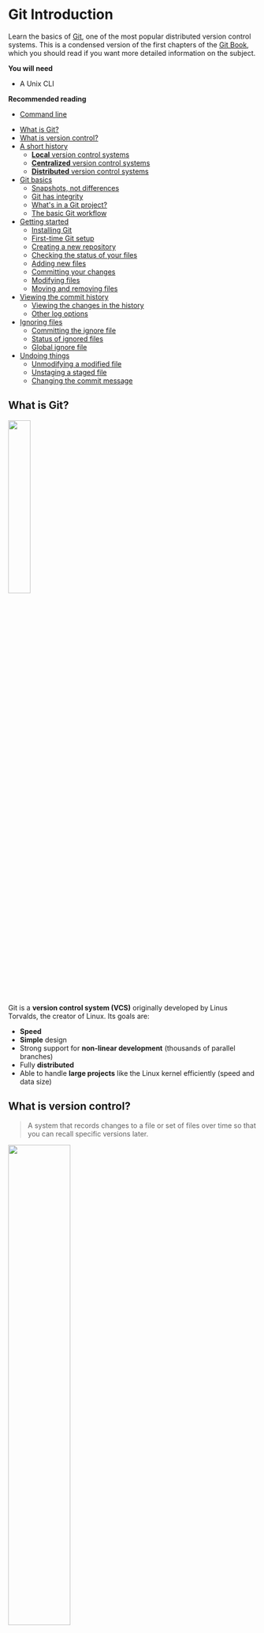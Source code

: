 # Git Introduction

Learn the basics of [Git][git], one of the most popular distributed version control systems.
This is a condensed version of the first chapters of the [Git Book](https://git-scm.com/book/en/v2), which you should read if you want more detailed information on the subject.

<!-- slide-include ../../BANNER.md -->

**You will need**

* A Unix CLI

**Recommended reading**

* [Command line](../cli/)

<!-- START doctoc generated TOC please keep comment here to allow auto update -->
<!-- DON'T EDIT THIS SECTION, INSTEAD RE-RUN doctoc TO UPDATE -->


- [What is Git?](#what-is-git)
- [What is version control?](#what-is-version-control)
- [A short history](#a-short-history)
  - [**Local** version control systems](#local-version-control-systems)
  - [**Centralized** version control systems](#centralized-version-control-systems)
  - [**Distributed** version control systems](#distributed-version-control-systems)
- [Git basics](#git-basics)
  - [Snapshots, not differences](#snapshots-not-differences)
  - [Git has integrity](#git-has-integrity)
  - [What's in a Git project?](#whats-in-a-git-project)
  - [The basic Git workflow](#the-basic-git-workflow)
- [Getting started](#getting-started)
  - [Installing Git](#installing-git)
  - [First-time Git setup](#first-time-git-setup)
  - [Creating a new repository](#creating-a-new-repository)
  - [Checking the status of your files](#checking-the-status-of-your-files)
  - [Adding new files](#adding-new-files)
  - [Committing your changes](#committing-your-changes)
  - [Modifying files](#modifying-files)
  - [Moving and removing files](#moving-and-removing-files)
- [Viewing the commit history](#viewing-the-commit-history)
  - [Viewing the changes in the history](#viewing-the-changes-in-the-history)
  - [Other log options](#other-log-options)
- [Ignoring files](#ignoring-files)
  - [Committing the ignore file](#committing-the-ignore-file)
  - [Status of ignored files](#status-of-ignored-files)
  - [Global ignore file](#global-ignore-file)
- [Undoing things](#undoing-things)
  - [Unmodifying a modified file](#unmodifying-a-modified-file)
  - [Unstaging a staged file](#unstaging-a-staged-file)
  - [Changing the commit message](#changing-the-commit-message)

<!-- END doctoc generated TOC please keep comment here to allow auto update -->



## What is Git?

<a href='https://git-scm.com'><img src='images/git-logo.png' width='30%' /></a>

Git is a **version control system (VCS)** originally developed by Linus Torvalds, the creator of Linux.
Its goals are:

* **Speed**
* **Simple** design
* Strong support for **non-linear development** (thousands of parallel branches)
* Fully **distributed**
* Able to handle **large projects** like the Linux kernel efficiently (speed and data size)



## What is version control?

> A system that records changes to a file or set of files over time so that you can recall specific versions later.

<p class='center'><img src='images/commits.png' width='50%' /></p>

What can I do with it?

* **Revert** specific files (or an entire project) back to a previous state.
* **Compare** changes over time.
* See who last modified something that might be causing a problem, when the issue was introduced, and more.
* **Recover** if you screw things up or lose files.
* **Collaborate** on a project as a distributed team.



## A short history

<!-- slide-front-matter class: center, middle -->



### **Local** version control systems

<!-- slide-column -->

Basically, you **manually** copy your files into other directories to keep old versions.

Systems such as [RCS][rcs] automate this process.

<!-- slide-column -->

<img src='images/local-vcs.png' width='100%' />

<!-- slide-container -->

**But:**

* It's easy to accidentally edit the wrong files
* It's hard to **collaborate** on different versions with other people



### **Centralized** version control systems

<!-- slide-column -->

Systems such as [CVS][cvs] and [Subversion][svn] use a **single central server** that keeps all the versioned files.
and clients get files from there.

Administrators have **fine-grained control** over who can do what.

<!-- slide-column -->

<img src='images/centralized-vcs.png' width='100%' />

<!-- slide-container -->

**But:**

* The centralized server is a **single point of failure**
* If proper backups are not kept, the history of the project **can be lost**

> (You could also consider storing your files in a shared Dropbox, Google Drive, etc. to be a kind of centralized version control system.
> However, it's doesn't have as many tools for **consulting and manipulating the history** of your project, or to **collaborate on source code**.)



### **Distributed** version control systems

<!-- slide-column -->

Systems such as [Git][git] and [Mercurial][mercurial] are **distributed**.
Clients **fully mirror** the repository, not just the latest snapshot.

* Each client has a **full backup** of the project
* Different [types of collaborative workflows][distributed-workflows] can be used

<!-- slide-column -->

<img src='images/distributed-vcs.png' width='100%' />



## Git basics

<!-- slide-front-matter class: center, middle -->



### Snapshots, not differences

<!-- slide-column 45 -->

Unlike other version control systems, Git stores its data as **snapshots** instead of file-based changes.

Because Git stores all versions of all files **locally**, most Git operations are almost instantaneous and do not require a connection to a server:

* Browsing the history
* Checking a file's changes from a month ago
* Committing

<!-- slide-column -->

**Changes (Subversion)**

<img src='images/deltas.png' width='100%' />

**Snapshots (Git)**

<img src='images/snapshots.png' width='100%' />

<!-- slide-notes -->

Git thinks of its data more like a set of **snapshots** of a miniature filesystem.

Every time you save the state of your project in Git, it basically takes a picture of what all your files look like at that moment and stores a reference to that snapshot.
To be efficient, **if files have not changed, Git doesn't store the file again**, just a link to the previous identical file it has already stored.
Git thinks about its data more like a stream of snapshots.



### Git has integrity

All Git objects are identified by a [SHA-1][sha1] hash that looks like this:

```
24b9da6552252987aa493b52f8696cd6d3b00373
```

You will see them all over the place in Git.
Often you will only see a prefix (the first 6-7 characters):

```
24b9da6
```

Because all content is hashed, it's impossible for files to be lost or corrupted without Git knowing about it.
This functionality is built into Git at the lowest levels and is integral to its philosophy.



### What's in a Git project?

The file structure in a Git project looks like this:

```txt
my-project:
  .git:
    HEAD
    config
    hooks
    index
    objects
    ...
  file1.txt
  file2.txt
  dir:
    file3.txt
```

A Git project has three main parts:

* The Git directory
* The working directory
* The staging area

#### The Git directory

The Git directory is where Git stores all the **snapshots** of the different **versions** of your files.
This is the most important part of Git, and it is what is copied when you clone a repository from another computer or a server.

It's located in the `.git` directory in the project's directory:

```txt
my-project:
* .git:
*   HEAD
*   config
*   hooks
*   index
*   objects
*   ...
  file1.txt
  file2.txt
  dir:
    file3.txt
```

You should never modify any of the files in this directory yourself;
you could easily corrupt the Git repository.

It is hidden by default, but you can see it on the command line.

#### The working directory (also called the working tree)

The working directory contains the **files you are currently working on**; that is, **one specific version** of your project.
These files are pulled out of the compressed database in the Git directory and placed in your project's directory for you to use or modify:

```txt
*my-project:
  .git:
    HEAD
    config
    hooks
    index
    objects
    ...
* file1.txt
* file2.txt
* dir:
*   file3.txt
```

#### The staging area (also called the index)

The staging area is a file, generally contained in your Git directory, that stores information about **what will go into the next commit (or version)**.

Before file snapshots are **committed** in the Git directory, they must go through the *staging area*:

```txt
my-project:
  .git:
    HEAD
    config
    hooks
*   index
    objects
    ...
  file1.txt
  file2.txt
  dir:
    file3.txt
```



### The basic Git workflow

This is one of the **most important things to remember about Git**:

<p class='center'><img src='images/areas.png' width='60%' /></p>

* You **check out** a specific version of your files into the *working directory*
* You **modify** files (or add new files) in your *working directory*
* You **stage** the files, adding snapshots of them to your *staging area*
* You do a **commit**, which takes the files as they are in the *staging area* and stores that snapshot permanently to your *Git directory*

#### Using the staging area

New snapshots of files **MUST go through the staging area** to be **committed** into the Git directory.

<img src='images/staging-area-loading-dock.jpg' width='100%' />



## Getting started

The rest of this documentation is a tutorial where you will learn how to:

* Configure Git for the first time
* Create a new repository
* Check the status of your files
* Track new files
* Stage and commit modified files
* Move and remove files
* Ignore files



### Installing Git

There are a lot of different ways to use Git:
the original **command line tools** and various **GUIs** of varying capabilities.
But the command line is the only place you can run **all** Git commands with all their options.

If you know how to run the command line version,
you can easily figure out how to use the GUI version,
while the opposite is not necessarily true.
So the **command line** is what we will use.

Some of you may already have Git installed.
Run the following command in a CLI to make sure:

```bash
$> git --version
git version 2.11.0
```

If you don't have it, follow these [installation instructions][install-git] to install Git on your machine.



### First-time Git setup

Now that you have Git, you must configure your **identity**: your user name and e-mail address.
This is important because **every Git commit uses this information**, and it's *immutably* baked into every commit you make.

Use the `git config` command to do this:

```bash
$> git config --global user.name "John Doe"
$> git config --global user.email john.doe@example.com
```

You can also run the command with the `--list` option to check that the settings were successfully applied:

```bash
$> git config --list
user.name=John Doe
user.email=john.doe@example.com
```

> Note that with the `--global` option, Git will store these settings in your user configuration file (`~/.gitconfig`),
> so you only need to do this **once on any given computer**.
> You can also change them at any time by running the commands again.
> Run `cat ~/.gitconfig` to display this file.



### Creating a new repository

Let's get started by creating a directory for our new project:

```bash
$> cd /path/to/projects
$> mkdir hello-project
```

Go into the directory and run `git init` to create a Git repository:

```bash
$> cd hello-project
$> git init
Initialized empty Git repository in ~/hello-project
```

This creates a Git directory (`.git`) with an empty object database.
At this point, nothing in your project is tracked yet.



### Checking the status of your files

The main tool you use to determine which files are in which state is the `git status` command.
If you run it in the repo you just created, you should see something like this:

```bash
$> git status
On branch master

Initial commit

nothing to commit (create/copy files and use "git add" to track)
```

This means you have an empty repo with no commits, and a **clean working directory** – there is nothing there.

As you can see, Git often helps you by telling you what you can do next: you need to start adding some files.

> **The `git status` command is your best friend when using Git.**
> Do not hesitate to use it at any time to check in what state you are.



### Adding new files

In the project's directory, write "Hello World" into a `hello.txt` file and "Hi Bob" into a `hi.txt` file:

```bash
$> echo "Hello World" > hello.txt
$> echo "Hi Bob" > hi.txt
```

Re-run the `git status` command:

```bash
$> git status
On branch master

Initial commit

Untracked files:
  (use "git add <file>..." to include in what will be committed)

  hello.txt
  hi.txt

nothing added to commit but untracked files present (use "git add" to track)
```

Those files are **untracked**.
Git will not include them in the repository unless you **explicitly** tell it to do so.

#### Tracking new files

In order to begin tracking a new file, you must use the `git add` command:

```bash
$> git add hello.txt
$> git add hi.txt
$> git status
On branch master

Initial commit

Changes to be committed:
  (use "git rm --cached <file>..." to unstage)

    new file:   hello.txt
    new file:   hi.txt
```

The files are now **staged**: they will be in the next commit.

**Tips:**

* `git add *.txt` would have added the two files in one command.
* `git add .` would have added all the files in the current directory (recursively).

#### Checking staged changes

Git can show you what you have **staged**:

```diff
$> git diff --staged

diff --git a/hello.txt b/`hello.txt`
new file mode 100644
index 0000000..557db03
--- /dev/null
+++ b/hello.txt
@@ -0,0 +1 @@
+Hello World
diff --git a/hi.txt b/`hi.txt`
new file mode 100644
index 0000000..e5db1d9
--- /dev/null
+++ b/hi.txt
@@ -0,0 +1 @@
+Hello Bob
```

It shows you each staged file and the changes in those files.



### Committing your changes

Now that your staging area is set up the way you want it, you can **commit** your changes with the `git commit` command.
This command takes a `--message` or `-m` option where you should put a short description of the changes you made:

```bash
$> git commit -m "Add hello and hi files"

[master (root-commit) `c90aa36`] Add hello and hi files
 2 files changed, 2 insertions(+)
 create mode 100644 hello.txt
 create mode 100644 hi.txt
```

Note that Git gives you the beginning of the new commit's SHA-1 checksum (`c90aa36` in this example, but it will be different on your machine)
along with change statistics and other information.

```bash
$> git status
On branch master
nothing to commit, working tree clean
```



### Modifying files

Let's make some changes.
Add one line to both files:

```bash
echo "You are beautiful" >> hello.txt
echo "Hi Jane" >> hi.txt
```

And see what Git tells us:

```bash
$> git status
On branch master
Changes not staged for commit:
  (use "git add <file>..." to update what will be committed)
  (use "git checkout -- <file>..." to discard changes in working directory)

  modified:   hello.txt
  modified:   hi.txt

no changes added to commit (use "git add" and/or "git commit -a")
```

Git has identified the **modified files** different from the last commit,
but they are **not staged**, meaning that if you try to commit now, those changes will **not** be committed.

#### Staging modified files

Stage the changes on the `hello.txt` file and check the status:

```bash
$> git add hello.txt

$> git status
On branch master
Changes to be committed:
  (use "git reset HEAD <file>..." to unstage)

  modified:   hello.txt

Changes not staged for commit:
  (use "git add <file>..." to update what will be committed)
  (use "git checkout -- <file>..." to discard changes in working directory)

  modified:   hi.txt
```

If you commit now, only the changes on `hello.txt` will be included in the snapshot, while the changes in `hi.txt` will remain uncommitted.

#### Modifying a staged file

Before committing, let's make another change to `hello.txt` and check the status:

```bash
$> echo "I see trees of green" >> hello.txt

$> git status
On branch master
Changes to be committed:
  (use "git reset HEAD <file>..." to unstage)

  modified:   hello.txt

Changes not staged for commit:
  (use "git add <file>..." to update what will be committed)
  (use "git checkout -- <file>..." to discard changes in working directory)

  modified:   hello.txt
  modified:   hi.txt
```

`hello.txt` is shown both under "Changes to be committed" and "Changes not staged for commit".
What does this mean?

#### Checking staged and unstaged changes

<!-- slide-column 40 -->

Use `git diff` with the `--staged` option to show **staged** changes.

<!-- slide-column -->

```diff
$> git diff --staged
diff --git a/hello.txt b/hello.txt
index 557db03..2136a8e 100644
--- a/hello.txt
+++ b/hello.txt
@@ -1 +1,2 @@
 Hello World
+You are beautiful
```

<!-- slide-container -->

<!-- slide-column 40 -->

You can also use it without the option to see **unstaged** changes.

<!-- slide-column -->

```diff
$> git diff
diff --git a/hello.txt b/hello.txt
index 2136a8e..730ea5a 100644
--- a/hello.txt
+++ b/hello.txt
@@ -1,2 +1,3 @@
 Hello World
 You are beautiful
+I see trees of green
diff --git a/hi.txt b/hi.txt
index e5db1d9..f74a87a 100644
--- a/hi.txt
+++ b/hi.txt
@@ -1 +1,2 @@
 Hello Bob
+Hi Jane
```

#### Staging area versus working directory

This example shows you that the working directory and the staging area and really two separate steps.

* The version of `hello.txt` you have **staged** contains two lines of text ("Hello World" and "You are beautiful").
  This is what will be committed.

* The version of `hello.txt` in the **working directory** has an additional line of text ("I see trees of green") which you added later.
  It will not be included in the next commit unless you stage the file again.

<p class='center'><img src='images/areas.png' width='60%' /></p>

#### Committing partially staged changes

Commit now:

```bash
$> git commit -m "The world is beautiful"
[master b65ec9c] The world is beautiful
 1 file changed, 1 insertion(+)
```

As expected, the changes we did not stage are still **uncommitted**.

```bash
$> git status
On branch master
Changes not staged for commit:
  (use "git add <file>..." to update what will be committed)
  (use "git checkout -- <file>..." to discard changes in working directory)

  modified:   hello.txt
  modified:   hi.txt

no changes added to commit (use "git add" and/or "git commit -a")
```

Let's fix that:

```bash
$> git add .
$> git commit -m "New lines in hello.txt and hi.txt"
[master dfc6c75] New lines in hello.txt and hi.txt
 2 files changed, 2 insertions(+)
```



### Moving and removing files

Git has a `git mv` and `git rm` command, but nobody uses them for day-to-day work on files.
It's simpler to just move or remove the files yourself:

```bash
$> mv hi.txt people.txt

$> git status
On branch master
Changes not staged for commit:
  (use "git add/rm <file>..." to update what will be committed)
  (use "git checkout -- <file>..." to discard changes in working directory)

  deleted:    hi.txt

Untracked files:
  (use "git add <file>..." to include in what will be committed)

  people.txt

no changes added to commit (use "git add" and/or "git commit -a")
```

#### Adding all changes

You can tell Git to add all changes (additions, modifications and removals):

```bash
$> git add --all

$> git status
On branch master
Changes to be committed:
  (use "git reset HEAD <file>..." to unstage)

  renamed:    hi.txt -> people.txt
```

Note that Git can tell that the file was moved.

Many developers simply modify and manipulate files in their favorite editor or IDE, then use the command above.

You may commit the rename now:

```bash
$> git commit -m "Rename hi.txt to people.txt"
```



## Viewing the commit history

Git has a very powerful `log` command:

```bash
$> git log
commit 739b7c8987d72879f79ac7979as8f9db790a82da
Author: John Doe <john.doe@example.com>
Date:   Mon Jan 23 11:50:09 2017 +0100

    Rename hi.txt to people.txt

commit e753ceb86806b285aa105a846c7295e826439637
Author: John Doe <john.doe@example.com>
Date:   Mon Jan 23 11:50:07 2017 +0100

    New lines in hello.txt and hi.txt

commit 4c56257f622c53f1ddeaf3d58b6729b01b35aedb
Author: John Doe <john.doe@example.com>
Date:   Mon Jan 23 11:50:00 2017 +0100

    The world is beautiful

...
```



### Viewing the changes in the history

With the `--patch` option, you can see that Git shows you the differences you introduced in each commit:

```diff
$> git log --patch
commit e753ceb86806b285aa105a846c7295e826439637
Author: John Doe <john.doe@example.com>
Date:   Mon Jan 23 11:50:07 2017 +0100

    New lines in hello.txt and hi.txt

diff --git a/hello.txt b/hello.txt
index 2136a8e..730ea5a 100644
--- a/hello.txt
+++ b/hello.txt
@@ -1,2 +1,3 @@
 Hello World
 You are beautiful
+I see trees of green
diff --git a/hi.txt b/hi.txt
index e5db1d9..f74a87a 100644
--- a/hi.txt
+++ b/hi.txt
@@ -1 +1,2 @@
 Hello Bob
+Hi Jane
```



### Other log options

The `git log` has many options to customize its output or limit what commits it shows you.
Here are some other useful options:

Option     | Limit to
:-         | :-
`--stat`   | Show the list of changed files
`--pretty` | Show the commit history with a [custom format][git-log-pretty-formats]
`-(n)`     | Only the last n commits
`--after`  | Only commits made after the specified date
`--before` | Only commits made before the specified date
`--author` | Only commits whose author matches the specified string
`--grep`   | Only commits with a commit message containing the string
`-S`       | Only commits adding or removing code matching the string

Use `git help log` or read [the documentation][git-log] to learn more.



## Ignoring files

Sometimes there are files you don't want to commit in your repository:

* Log files
* Dependencies
* Build artifacts

You can tell Git not to track them by adding a `.gitignore` file to your repository.
Create it now with this content:

```
**.log
*node_modules
```



### Committing the ignore file

Do not forget to stage and commit the `.gitignore` file:

```bash
$> git add .gitignore
$> git commit -m "Ignore file"
```

> That way, when you start collaborating with the other developers in your team,
> the same files will be ignored on their machine.



### Status of ignored files

Ignored files are no longer shown when using `git status`:

```bash
$> echo data > app.log

$> git status
On branch master
nothing to commit, working tree clean
```



### Global ignore file

There are **some files you might want to always ignore** for all projects on your machine.

For example, macOS creates `.DS_Store` files in directories you open in the Finder.
There is no reason to keep these files in your Git history,
and they are useless on other operating systems.

You can create a **global ignore file** in your home directory to ignore them:

```bash
$> echo ".DS_Store" >> ~/.gitignore
```

Run the following command to configure Git to use this file.
You only have to do it once on each machine:

```bash
$> git config --global core.excludesfile ~/.gitignore
```

`.DS_Store` files will no longer show up in your `git status` output,
and they will not be staged or committed.



## Undoing things

There are several ways of undoing things with Git.
We'll review a few of the tools available.

**_Be careful:_** you can't always undo some of these operations.



### Unmodifying a modified file

Sometimes you make a change and you realize it was wrong or you don't need it anymore.
Git actually tells you what to do to discard that change:

```bash
$> echo "Hi Steve" >> people.txt
$> git status
On branch master
Changes not staged for commit:
  (use "git add <file>..." to update what will be committed)
  `(use "git checkout -- <file>..." to discard changes in working directory)`

  modified:   people.txt

no changes added to commit (use "git add" and/or "git commit -a")
```

Simply use `git checkout` as instructed:

```bash
$> git checkout people.txt

$> git status
On branch master
nothing to commit, working tree clean
```

Note that in this case, **the change is forever lost** as it was never committed.



### Unstaging a staged file

If you have staged a file but realize you don't want it in the next commit anymore, Git also tells you what to do:

```bash
$> echo "Hi Steve" >> people.txt
$> git add people.txt
$> git status
On branch master
Changes to be committed:
  `(use "git reset HEAD <file>..." to unstage)`

  modified:   people.txt
```

Use `git reset` as instructed:

```bash
$> git reset HEAD people.txt
Unstaged changes after reset:
M       people.txt
```

The changes will still be in the file in the working directory.
If you want to completely get rid of them, you can use `git checkout` as shown before.



### Changing the commit message

Oops, you've used the wrong commit message and want to change it?

```bash
$> git commit -m "Fix teh prblme"

$> git commit --amend -m "Fix the problem"
```

If you notice that you've forgotten to stage a file into the commit, you can also amend the commit to include it.
The following commands will only create one commit:

```bash
$> git commit -m "Fix the problem"
$> git add TheFix.java
$> git commit --amend -m "Fix the problem"
```

**Be careful:** this changes the commit and its SHA-1 hash.
You should not do this if you have already shared this commit with others.




[cvs]: https://en.wikipedia.org/wiki/Concurrent_Versions_System
[distributed-workflows]: https://git-scm.com/book/en/v2/Distributed-Git-Distributed-Workflows
[dsstore]: https://en.wikipedia.org/wiki/.DS_Store
[git]: https://git-scm.com/
[git-log]: https://git-scm.com/book/en/v2/Git-Basics-Viewing-the-Commit-History
[git-log-pretty-formats]: https://git-scm.com/docs/git-log#_pretty_formats
[install-git]: https://git-scm.com/book/en/v2/Getting-Started-Installing-Git
[mercurial]: https://www.mercurial-scm.org/
[rcs]: https://en.wikipedia.org/wiki/Revision_Control_System
[sha1]: https://en.wikipedia.org/wiki/SHA-1
[svn]: https://subversion.apache.org/
